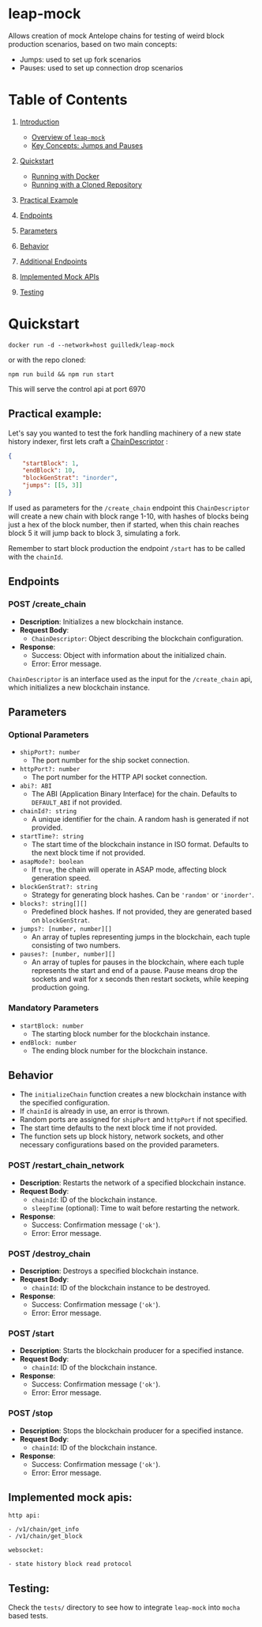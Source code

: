 # leap-mock
Allows creation of mock Antelope chains for testing of weird block production scenarios, based on two main concepts:

- Jumps: used to set up fork scenarios
- Pauses: used to set up connection drop scenarios

# Table of Contents

1. [Introduction](#leap-mock)
   - [Overview of `leap-mock`](#leap-mock)
   - [Key Concepts: Jumps and Pauses](#leap-mock)

2. [Quickstart](#quickstart)
   - [Running with Docker](#quickstart)
   - [Running with a Cloned Repository](#quickstart)

3. [Practical Example](#practical-example)

4. [Endpoints](#endpoints)

5. [Parameters](#parameters)

6. [Behavior](#behavior)

7. [Additional Endpoints](#endpoints-1)

8. [Implemented Mock APIs](#implemented-mock-apis)

9. [Testing](#testing)


# Quickstart

    docker run -d --network=host guilledk/leap-mock

or with the repo cloned:

    npm run build && npm run start

This will serve the control api at port 6970

## Practical example:

Let's say you wanted to test the fork handling machinery of a new state history indexer,
first lets craft a [ChainDescriptor](src/controller.ts#L17) :

```json
{
    "startBlock": 1,
    "endBlock": 10,
    "blockGenStrat": "inorder",
    "jumps": [[5, 3]]
}
```

If used as parameters for the `/create_chain` endpoint this `ChainDescriptor` will create a new chain with block
range 1-10, with hashes of blocks being just a hex of the block number, then if started, when this chain reaches block 5 it will jump back to block 3, simulating a fork.

Remember to start block production the endpoint `/start` has to be called with the `chainId`.

## Endpoints

### POST /create_chain
- **Description**: Initializes a new blockchain instance.
- **Request Body**:
  - `ChainDescriptor`: Object describing the blockchain configuration.
- **Response**: 
  - Success: Object with information about the initialized chain.
  - Error: Error message.

`ChainDescriptor` is an interface used as the input for the `/create_chain` api, which initializes a new blockchain instance.

## Parameters

### Optional Parameters
- `shipPort?: number`
  - The port number for the ship socket connection.
- `httpPort?: number`
  - The port number for the HTTP API socket connection.
- `abi?: ABI`
  - The ABI (Application Binary Interface) for the chain. Defaults to `DEFAULT_ABI` if not provided.
- `chainId?: string`
  - A unique identifier for the chain. A random hash is generated if not provided.
- `startTime?: string`
  - The start time of the blockchain instance in ISO format. Defaults to the next block time if not provided.
- `asapMode?: boolean`
  - If `true`, the chain will operate in ASAP mode, affecting block generation speed.
- `blockGenStrat?: string`
  - Strategy for generating block hashes. Can be `'random'` or `'inorder'`.
- `blocks?: string[][]`
  - Predefined block hashes. If not provided, they are generated based on `blockGenStrat`.
- `jumps?: [number, number][]`
  - An array of tuples representing jumps in the blockchain, each tuple consisting of two numbers.
- `pauses?: [number, number][]`
  - An array of tuples for pauses in the blockchain, where each tuple represents the start and end of a pause. Pause means drop the sockets and wait for x seconds then restart sockets, while keeping production going.

### Mandatory Parameters
- `startBlock: number`
  - The starting block number for the blockchain instance.
- `endBlock: number`
  - The ending block number for the blockchain instance.

## Behavior
- The `initializeChain` function creates a new blockchain instance with the specified configuration.
- If `chainId` is already in use, an error is thrown.
- Random ports are assigned for `shipPort` and `httpPort` if not specified.
- The start time defaults to the next block time if not provided.
- The function sets up block history, network sockets, and other necessary configurations based on the provided parameters.


### POST /restart_chain_network
- **Description**: Restarts the network of a specified blockchain instance.
- **Request Body**:
  - `chainId`: ID of the blockchain instance.
  - `sleepTime` (optional): Time to wait before restarting the network.
- **Response**:
  - Success: Confirmation message (`'ok'`).
  - Error: Error message.

### POST /destroy_chain
- **Description**: Destroys a specified blockchain instance.
- **Request Body**:
  - `chainId`: ID of the blockchain instance to be destroyed.
- **Response**:
  - Success: Confirmation message (`'ok'`).
  - Error: Error message.

### POST /start
- **Description**: Starts the blockchain producer for a specified instance.
- **Request Body**:
  - `chainId`: ID of the blockchain instance.
- **Response**:
  - Success: Confirmation message (`'ok'`).
  - Error: Error message.

### POST /stop
- **Description**: Stops the blockchain producer for a specified instance.
- **Request Body**:
  - `chainId`: ID of the blockchain instance.
- **Response**:
  - Success: Confirmation message (`'ok'`).
  - Error: Error message.

## Implemented mock apis:

    http api:

    - /v1/chain/get_info
    - /v1/chain/get_block

    websocket:

    - state history block read protocol

## Testing:

Check the `tests/` directory to see how to integrate `leap-mock` into `mocha` based tests.